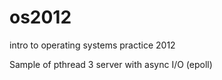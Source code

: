 os2012
======

intro to operating systems practice 2012

Sample of pthread 3 server with async I/O (epoll)
